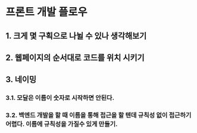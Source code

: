# 프론트 개발 플로우

## 1. 크게 몇 구획으로 나뉠 수 있나 생각해보기

## 2. 웹페이지의 순서대로 코드를 위치 시키기

## 3. 네이밍

### 3.1. 모달은 이름이 숫자로 시작하면 안된다.

### 3.2. 백엔드 개발을 할 때 이름을 통해 접근을 할 텐데 규칙성 없이 접근하기 어렵다. 이름에 규칙성을 가질수 있게 만들기.